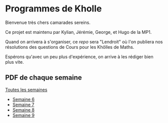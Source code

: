 # Programmes de Kholle

Bienvenue très chers camarades sereins.

Ce projet est maintenu par Kylian, Jérémie, George, et Hugo de la MP1.

Quand on arrivera à s'organiser, ce *repo* sera "Lendroit" où l'on publiera nos résolutions des questions de Cours pour les Khôlles de Maths.

Espérons qu'avec un peu plus d'expérience, on arrive à les rédiger bien plus vite.

## PDF de chaque semaine

[Toutes les semaines](Khôlles_Mathématiques.pdf)

- [Semaine 6](Sem_6/Kholle_S6.pdf)
- [Semaine 7](Sem_7/Kholle_S7.pdf)
- [Semaine 8](Sem_8/Kholle_S8.pdf)
- [Semaine 9](Sem_9/Kholle_S9.pdf)
